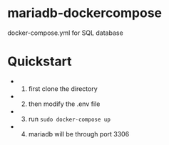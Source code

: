 # mariadb-dockercompose
docker-compose.yml for SQL database

# Quickstart

 - 1) first clone the directory
 - 2) then modify the .env file
 - 3) run ``sudo docker-compose up``
 - 4) mariadb will be through port 3306